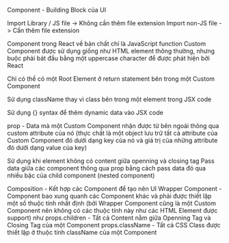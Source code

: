 Component - Building Block của UI

Import Library / JS file -> Không cần thêm file extension
Import non-JS file -> Cần thêm file extension

Component trong React về bản chất chỉ là JavaScript function
Custom Component được sử dụng giống như HTML element thông thường, nhưng buộc phải bát đầu bằng một uppercase character để được phát hiện bởi React

Chỉ có thể có một Root Element ở return statement bên trong một Custom Component

Sử dụng className thay vì class bên trong một element trong JSX code

Sử dụng {} syntax để thêm dynamic data vào JSX code

prop - Data mà một Custom Component nhận được từ bên ngoài thông qua custom attribute của nó (thực chất là một object lưu trữ tất cả attribute của Custom Component đó dưới dạng key của nó và giá trị của những attribute đó dưới dạng value của key)

Sử dụng <SelfClosingElement /> khi element không có content giữa openning và closing tag
Pass data giữa các component thông qua prop bằng cách pass data đó qua nhiều bậc của child component (nested component)

Composition - Kết hợp các Component để tạo nên UI
Wrapper Component - Component bao xung quanh các Component khác và phải được thiết lập một số thuộc tính nhất định (bởi Wrapper Component cũng là một Custom Component nên không có các thuộc tính này như các HTML Element được support) như
props.children - Tất cả Content nằm giữa Openning Tag và Closing Tag của một Component
props.className - Tất cả CSS Class được thiết lập ở thuộc tính className của một Component
